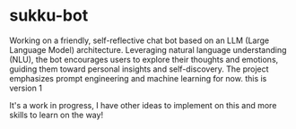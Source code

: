 # sukku-bot

Working on a friendly, self-reflective chat bot based on an LLM (Large Language Model) architecture. Leveraging natural language understanding (NLU), the bot encourages users to explore their thoughts and emotions, guiding them toward personal insights and self-discovery. The project emphasizes prompt engineering and machine learning for now.
this is version 1

It's a work in progress, I have other ideas to implement on this and more skills to learn on the way!

